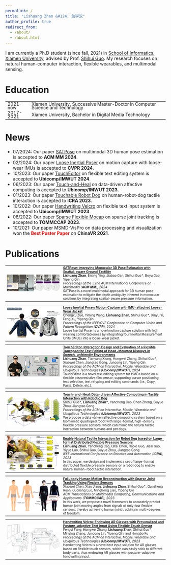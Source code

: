 ```yaml
---
permalink: /
title: "Lishuang Zhan &#124; 詹李双"
author_profile: true
redirect_from: 
  - /about/
  - /about.html
---
```


<span style="font-size: 14px;">I am currently a Ph.D student (since fall, 2021) in [School of Informatics, Xiamen University](https://informatics.xmu.edu.cn/), advised by Prof. [Shihui Guo](https://www.humanplus.xyz/). My research focuses on natural human-computer interaction, flexible wearables, and multimodal sensing.</span>

# Education
<table style="width:100%; border-collapse: collapse; border: none; font-size: 14px; line-height: 0.8;">
  <tr>
    <td style="width:15%; border: none;">2021-now</td>
    <td style="width:85%; border: none;">Xiamen University, Successive Master-Doctor in Computer Science and Technology</td>
  </tr>
  <tr>
    <td style="width:15%; border: none;">2017-2021</td>
    <td style="width:85%; border: none;">Xiamen University, Bachelor in Digital Media Technology</td>
  </tr>
</table>

# News
- <span style="font-size: 14px;">07/2024: Our paper [SATPose](https://openreview.net/forum?id=VnaNemZgPj) on multimodal 3D human pose estimation is accepted to **ACM MM 2024**.</span>
- <span style="font-size: 14px;">02/2024: Our paper [Loose Inertial Poser](https://openaccess.thecvf.com/content/CVPR2024/html/Zuo_Loose_Inertial_Poser_Motion_Capture_with_IMU-attached_Loose-Wear_Jacket_CVPR_2024_paper.html) on motion capture with loose-wear IMUs is accepted to **CVPR 2024**.</span>
- <span style="font-size: 14px;">10/2023: Our paper [TouchEditor](https://dl.acm.org/doi/abs/10.1145/3631454?af=R) on flexible text editing system is accepted to **Ubicomp/IMWUT 2024**.</span>
- <span style="font-size: 14px;">06/2023: Our paper [Touch-and-Heal](https://dl.acm.org/doi/abs/10.1145/3596258) on data-driven affective computing is accepted to **Ubicomp/IMWUT 2023**.</span>
- <span style="font-size: 14px;">01/2023: Our paper [Touchable Robot Dog](https://ieeexplore.ieee.org/document/10161049) on human-robot-dog tactile interaction is accepted to **ICRA 2023**.</span>
- <span style="font-size: 14px;">10/2022: Our paper [Handwriting Velcro](https://dl.acm.org/doi/10.1145/3569461) on flexible text input system is accepted to **Ubicomp/IMWUT 2023**.</span>
- <span style="font-size: 14px;">08/2022: Our paper [Sparse Flexible Mocap](https://dl.acm.org/doi/10.1145/3564700) on sparse joint tracking is accepted to **TOMMCCAP 2023**.</span>
- <span style="font-size: 14px;">10/2021: Our paper MSMD-VisPro on data processing and visualization won the **<span style="color: red;">Best Poster Paper</span>** on **ChinaVR 2021**.</span>

# Publications
<table style="width:100%; border-collapse: collapse; border: none; font-size: 10px;">
  <tr>
    <td style="width:35%; border: none;"><img src="/images/acmmm_satpose.jpg" width="100%"></td>
    <td style="width:65%; border: none;">
      <strong><a href="https://openreview.net/forum?id=VnaNemZgPj">SATPose: Improving Monocular 3D Pose Estimation with Spatial-aware Ground Tactility</a></strong><br>
      <strong>Lishuang Zhan</strong>, Enting Ying, Jiabao Gan, Shihui Guo*, Boyu Gao, Yipeng Qin<br>
      <em>Proceedings of the 32nd ACM International Conference on Multimedia (<strong>ACM MM</strong>), 2024</em><br>
      SATPose is a novel multimodal approach for 3D human pose estimation to mitigate the depth ambiguity inherent in monocular solutions by integrating spatial-aware pressure information.
    </td>
  </tr>
</table>

<table style="width:100%; border-collapse: collapse; border: none; font-size: 10px;">
  <tr>
    <td style="width:35%; border: none;"><img src="/images/cvpr_looseinertialposer.jpg" width="100%"></td>
    <td style="width:65%; border: none;">
      <strong><a href="https://openaccess.thecvf.com/content/CVPR2024/html/Zuo_Loose_Inertial_Poser_Motion_Capture_with_IMU-attached_Loose-Wear_Jacket_CVPR_2024_paper.html">Loose Inertial Poser: Motion Capture with IMU-attached Loose-Wear Jacket</a></strong><br>
      Chengxu Zuo, Yiming Wang, <strong>Lishuang Zhan</strong>, Shihui Guo*, Xinyu Yi, Feng Xu, Yipeng Qin<br>
      <em>Proceedings of the IEEE/CVF Conference on Computer Vision and Pattern Recognition (<strong>CVPR</strong>), 2024</em><br>
      Loose Inertial Poser is a novel motion capture solution with high wearing comfortableness by integrating four Inertial Measurement Units (IMUs) into a loose-wear jacket.
    </td>
  </tr>
</table>

<table style="width:100%; border-collapse: collapse; border: none; font-size: 10px;">
  <tr>
    <td style="width:35%; border: none;"><img src="/images/imwut_toucheditor.jpg" width="100%"></td>
    <td style="width:65%; border: none;">
      <strong><a href="https://dl.acm.org/doi/abs/10.1145/3631454?af=R">TouchEditor: Interaction Design and Evaluation of a Flexible Touchpad for Text Editing of Head-Mounted Displays in Speech-unfriendly Environments</a></strong><br>
      <strong>Lishuang Zhan</strong>, Tianyang Xiong, Hongwei Zhang, Shihui Guo*, Xiaowei Chen, Jiangtao Gong, Juncong Lin, Yipeng Qin<br>
      <em>Proceedings of the ACM on Interactive, Mobile, Wearable and Ubiquitous Technologies (<strong>Ubicomp/IMWUT</strong>), 2024</em><br>
      TouchEditor is a novel text editing system for HMDs based on a flexible piezoresistive film sensor, supporting cursor positioning, text selection, text retyping and editing commands (i.e., Copy, Paste, Delete, etc.).
    </td>
  </tr>
</table>

<table style="width:100%; border-collapse: collapse; border: none; font-size: 10px;">
  <tr>
    <td style="width:35%; border: none;"><img src="/images/imwut_touchandheal.png" width="100%"></td>
    <td style="width:65%; border: none;">
      <strong><a href="https://dl.acm.org/doi/abs/10.1145/3596258">Touch-and-Heal: Data-driven Affective Computing in Tactile Interaction with Robotic Dog</a></strong><br>
      Shihui Guo*, <strong>Lishuang Zhan*</strong>, Yancheng Cao, Chen Zheng, Guyue Zhou, Jiangtao Gong<br>
      <em>Proceedings of the ACM on Interactive, Mobile, Wearable and Ubiquitous Technologies (<strong>Ubicomp/IMWUT</strong>), 2023</em><br>
      We propose a data-driven affective computing system based on a biomimetic quadruped robot with large-format, high-density flexible pressure sensors, which can mimic the natural tactile interaction between humans and pet dogs.
    </td>
  </tr>
</table>

<table style="width:100%; border-collapse: collapse; border: none; font-size: 10px;">
  <tr>
    <td style="width:35%; border: none;"><img src="/images/icra_enable.png" width="100%"></td>
    <td style="width:65%; border: none;">
      <strong><a href="https://ieeexplore.ieee.org/document/10161049">Enable Natural Tactile Interaction for Robot Dog based on Large-format Distributed Flexible Pressure Sensors</a></strong><br>
      <strong>Lishuang Zhan</strong>, Yancheng Cao, Qitai Chen, Haole Guo, Jiasi Gao, Yiyue Luo, Shihui Guo, Guyue Zhou, Jiangtao Gong<br>
      <em>IEEE International Conference on Robotics and Automation (<strong>ICRA</strong>), 2023</em><br>
      In this paper, we design and implement a set of large-format distributed flexible pressure sensors on a robot dog to enable natural human-robot tactile interaction.
    </td>
  </tr>
</table>

<table style="width:100%; border-collapse: collapse; border: none; font-size: 10px;">
  <tr>
    <td style="width:35%; border: none;"><img src="/images/tom_fullbody.png" width="100%"></td>
    <td style="width:65%; border: none;">
      <strong><a href="https://dl.acm.org/doi/10.1145/3564700">Full-body Human Motion Reconstruction with Sparse Joint Tracking Using Flexible Sensors</a></strong><br>
      Xiaowei Chen, Xiao Jiang, <strong>Lishuang Zhan</strong>, Shihui Guo*, Qunsheng Ruan, Guoliang Luo, Minghong Liao, Yipeng Qin<br>
      <em>ACM Transactions on Multimedia Computing, Communications and Applications (<strong>TOMMCCAP</strong>), 2023</em><br>
      In this work, we propose a novel framework to accurately predict human joint moving angles from signals of only four flexible sensors, thereby achieving human joint tracking in multi-degrees of freedom.
    </td>
  </tr>
</table>

<table style="width:100%; border-collapse: collapse; border: none; font-size: 10px;">
  <tr>
    <td style="width:35%; border: none;"><img src="/images/imwut_handwritingvelcro.png" width="100%"></td>
    <td style="width:65%; border: none;">
      <strong><a href="https://dl.acm.org/doi/10.1145/3569461">Handwriting Velcro: Endowing AR Glasses with Personalized and Posture-adaptive Text Input Using Flexible Touch Sensor</a></strong><br>
      Fengyi Fang, Hongwei Zhang, <strong>Lishuang Zhan</strong>, Shihui Guo*, Minying Zhang, Juncong Lin, Yipeng Qin, and Hongbo Fu<br>
      <em>Proceedings of the ACM on Interactive, Mobile, Wearable and Ubiquitous Technologies (<strong>Ubicomp/IMWUT</strong>), 2023</em><br>
      Handwriting Velcro is a novel text input solution for AR glasses based on flexible touch sensors, which can easily stick to different body parts, thus endowing AR glasses with posture-adaptive handwriting input.
    </td>
  </tr>
</table>
